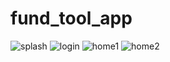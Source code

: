# fund_tool_app

![splash](https://github.com/user-attachments/assets/38900b7a-af3c-447b-a324-40c205510a24)
![login](https://github.com/user-attachments/assets/0b7e06f8-9ac9-4d0d-b143-fb7c01875b5d)
![home1](https://github.com/user-attachments/assets/550ad69c-58f2-4e00-97dc-1a67ddbbca33)
![home2](https://github.com/user-attachments/assets/ef7dd48f-0358-49bd-9a5c-c489e44c06d6)
